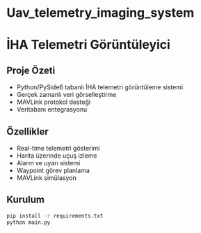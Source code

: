 # Uav_telemetry_imaging_system
# İHA Telemetri Görüntüleyici

## Proje Özeti
- Python/PySide6 tabanlı İHA telemetri görüntüleme sistemi
- Gerçek zamanlı veri görselleştirme
- MAVLink protokol desteği
- Veritabanı entegrasyonu

## Özellikler
- Real-time telemetri gösterimi
- Harita üzerinde uçuş izleme
- Alarm ve uyarı sistemi
- Waypoint görev planlama
- MAVLink simülasyon

## Kurulum
```bash
pip install -r requirements.txt
python main.py